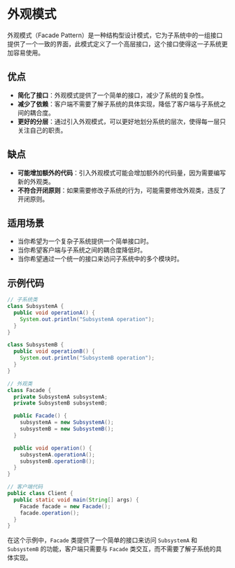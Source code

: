# 外观模式

外观模式（Facade Pattern）是一种结构型设计模式，它为子系统中的一组接口提供了一个一致的界面，此模式定义了一个高层接口，这个接口使得这一子系统更加容易使用。

## 优点
- **简化了接口**：外观模式提供了一个简单的接口，减少了系统的复杂性。
- **减少了依赖**：客户端不需要了解子系统的具体实现，降低了客户端与子系统之间的耦合度。
- **更好的分层**：通过引入外观模式，可以更好地划分系统的层次，使得每一层只关注自己的职责。

## 缺点
- **可能增加额外的代码**：引入外观模式可能会增加额外的代码量，因为需要编写新的外观类。
- **不符合开闭原则**：如果需要修改子系统的行为，可能需要修改外观类，违反了开闭原则。

## 适用场景
- 当你希望为一个复杂子系统提供一个简单接口时。
- 当你希望客户端与子系统之间的耦合度降低时。
- 当你希望通过一个统一的接口来访问子系统中的多个模块时。

## 示例代码

```java
// 子系统类
class SubsystemA {
  public void operationA() {
    System.out.println("SubsystemA operation");
  }
}

class SubsystemB {
  public void operationB() {
    System.out.println("SubsystemB operation");
  }
}

// 外观类
class Facade {
  private SubsystemA subsystemA;
  private SubsystemB subsystemB;

  public Facade() {
    subsystemA = new SubsystemA();
    subsystemB = new SubsystemB();
  }

  public void operation() {
    subsystemA.operationA();
    subsystemB.operationB();
  }
}

// 客户端代码
public class Client {
  public static void main(String[] args) {
    Facade facade = new Facade();
    facade.operation();
  }
}
```

在这个示例中，`Facade` 类提供了一个简单的接口来访问 `SubsystemA` 和 `SubsystemB` 的功能，客户端只需要与 `Facade` 类交互，而不需要了解子系统的具体实现。